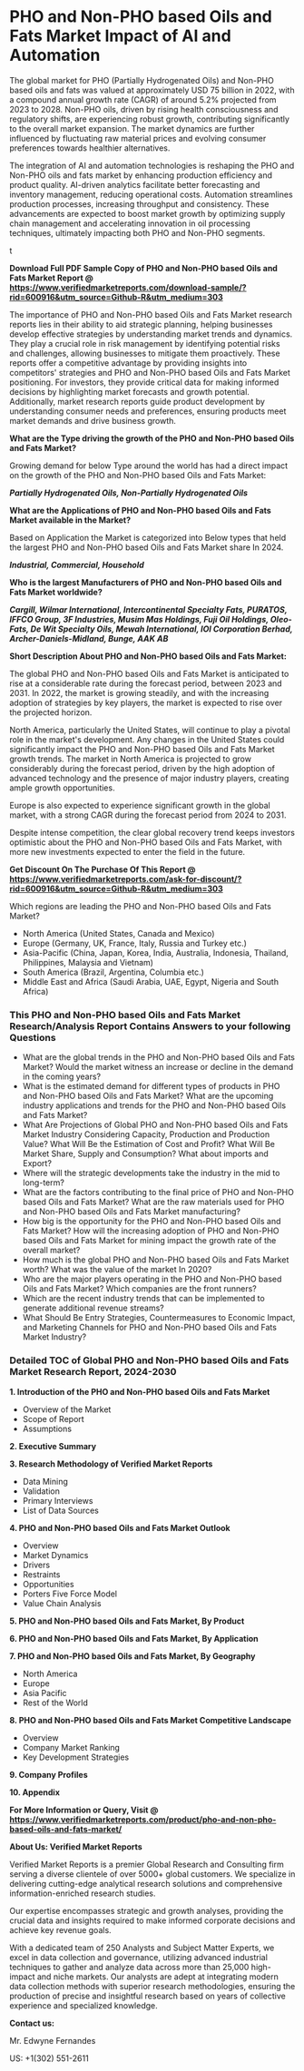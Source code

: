 <meta name="title" content="Global  PHO and Non-PHO based Oils and Fats Market Impact of AI and Automation"><meta name="description" content="  The global market for PHO (Partially Hydrogenated Oils) and Non-PHO based oils and fats was valued at approximately USD 75 billion in 2022, with a compound annual gr"><meta name="title" content=" PHO and Non-PHO based Oils and Fats Market Size, Share, Scope, Trends, Growth, Opportunities, Analysis, Forecast"> <h1>PHO and Non-PHO based Oils and Fats Market Impact of AI and Automation</h1> <p>The global market for PHO (Partially Hydrogenated Oils) and Non-PHO based oils and fats was valued at approximately USD 75 billion in 2022, with a compound annual growth rate (CAGR) of around 5.2% projected from 2023 to 2028. Non-PHO oils, driven by rising health consciousness and regulatory shifts, are experiencing robust growth, contributing significantly to the overall market expansion. The market dynamics are further influenced by fluctuating raw material prices and evolving consumer preferences towards healthier alternatives.</p> <p>The integration of AI and automation technologies is reshaping the PHO and Non-PHO oils and fats market by enhancing production efficiency and product quality. AI-driven analytics facilitate better forecasting and inventory management, reducing operational costs. Automation streamlines production processes, increasing throughput and consistency. These advancements are expected to boost market growth by optimizing supply chain management and accelerating innovation in oil processing techniques, ultimately impacting both PHO and Non-PHO segments.</p> t</p><p id="" class=""><strong>Download Full PDF Sample Copy of PHO and Non-PHO based Oils and Fats Market Report @ <a href="https://www.verifiedmarketreports.com/download-sample/?rid=600916&utm_source=Github-R&utm_medium=303" target="_blank">https://www.verifiedmarketreports.com/download-sample/?rid=600916&utm_source=Github-R&utm_medium=303</a></strong></p><p>The importance of&nbsp;PHO and Non-PHO based Oils and Fats Market research reports lies in their ability to aid strategic planning, helping businesses develop effective strategies by understanding market trends and dynamics. They play a crucial role in risk management by identifying potential risks and challenges, allowing businesses to mitigate them proactively. These reports offer a competitive advantage by providing insights into competitors' strategies and PHO and Non-PHO based Oils and Fats Market positioning. For investors, they provide critical data for making informed decisions by highlighting market forecasts and growth potential. Additionally, market research reports guide product development by understanding consumer needs and preferences, ensuring products meet market demands and drive business growth.</p><p><strong>What are the&nbsp;Type driving the growth of the PHO and Non-PHO based Oils and Fats Market?</strong></p><p id="" class="">Growing demand for below Type around the world has had a direct impact on the growth of the PHO and Non-PHO based Oils and Fats Market:</p><em><strong>Partially Hydrogenated Oils, Non-Partially Hydrogenated Oils</strong></em></p><strong>What are the&nbsp;Applications&nbsp;of PHO and Non-PHO based Oils and Fats Market available in the Market?</strong></p><p id="" class="">Based on Application the Market is categorized into Below types that held the largest PHO and Non-PHO based Oils and Fats Market share In 2024.</p><em><strong>Industrial, Commercial, Household</strong></em></p><strong>Who is the largest Manufacturers of PHO and Non-PHO based Oils and Fats Market worldwide?</strong></p><p><em><strong>Cargill, Wilmar International, Intercontinental Specialty Fats, PURATOS, IFFCO Group, 3F Industries, Musim Mas Holdings, Fuji Oil Holdings, Oleo-Fats, De Wit Specialty Oils, Mewah International, IOI Corporation Berhad, Archer-Daniels-Midland, Bunge, AAK AB</strong></em></p><p id="" class=""><strong>Short Description About PHO and Non-PHO based Oils and Fats Market:</strong></p><p>The global PHO and Non-PHO based Oils and Fats Market is anticipated to rise at a considerable rate during the forecast period, between 2023 and 2031. In 2022, the market is growing steadily, and with the increasing adoption of strategies by key players, the market is expected to rise over the projected horizon.</p><p>North America, particularly the United States, will continue to play a pivotal role in the market's development. Any changes in the United States could significantly impact the PHO and Non-PHO based Oils and Fats Market growth trends. The market in North America is projected to grow considerably during the forecast period, driven by the high adoption of advanced technology and the presence of major industry players, creating ample growth opportunities.</p><p>Europe is also expected to experience significant growth in the global market, with a strong CAGR during the forecast period from 2024 to 2031.</p><p>Despite intense competition, the clear global recovery trend keeps investors optimistic about the PHO and Non-PHO based Oils and Fats Market, with more new investments expected to enter the field in the future.</p><p id="" class=""><strong>Get Discount On The Purchase Of This Report @ <a href="https://www.verifiedmarketreports.com/ask-for-discount/?rid=600916&utm_source=Github-R&utm_medium=303" target="_blank">https://www.verifiedmarketreports.com/ask-for-discount/?rid=600916&utm_source=Github-R&utm_medium=303</a></strong></p>Which regions are leading the PHO and Non-PHO based Oils and Fats Market?</p><ul><li>North America (United States, Canada and Mexico)</li><li>Europe (Germany, UK, France, Italy, Russia and Turkey etc.)</li><li>Asia-Pacific (China, Japan, Korea, India, Australia, Indonesia, Thailand, Philippines, Malaysia and Vietnam)</li><li>South America (Brazil, Argentina, Columbia etc.)</li><li>Middle East and Africa (Saudi Arabia, UAE, Egypt, Nigeria and South Africa)</li></ul><h3 id="" class="">This PHO and Non-PHO based Oils and Fats Market Research/Analysis Report Contains Answers to your following Questions</h3><ul><li>What are the global trends in the PHO and Non-PHO based Oils and Fats Market? Would the market witness an increase or decline in the demand in the coming years?</li><li>What is the estimated demand for different types of products in PHO and Non-PHO based Oils and Fats Market? What are the upcoming industry applications and trends for the PHO and Non-PHO based Oils and Fats Market?</li><li>What Are Projections of Global PHO and Non-PHO based Oils and Fats Market Industry Considering Capacity, Production and Production Value? What Will Be the Estimation of Cost and Profit? What Will Be Market Share, Supply and Consumption? What about imports and Export?</li><li>Where will the strategic developments take the industry in the mid to long-term?</li><li>What are the factors contributing to the final price of PHO and Non-PHO based Oils and Fats Market? What are the raw materials used for PHO and Non-PHO based Oils and Fats Market manufacturing?</li><li>How big is the opportunity for the PHO and Non-PHO based Oils and Fats Market? How will the increasing adoption of PHO and Non-PHO based Oils and Fats Market for mining impact the growth rate of the overall market?</li><li>How much is the global PHO and Non-PHO based Oils and Fats Market worth? What was the value of the market In 2020?</li><li>Who are the major players operating in the PHO and Non-PHO based Oils and Fats Market? Which companies are the front runners?</li><li>Which are the recent industry trends that can be implemented to generate additional revenue streams?</li><li>What Should Be Entry Strategies, Countermeasures to Economic Impact, and Marketing Channels for PHO and Non-PHO based Oils and Fats Market Industry?</li></ul><h3 id="" class="">Detailed TOC of Global PHO and Non-PHO based Oils and Fats Market Research Report, 2024-2030</h3><p id="" class=""><strong>1. Introduction of the PHO and Non-PHO based Oils and Fats Market</strong></p><ul><li>Overview of the Market</li><li>Scope of Report</li><li>Assumptions</li></ul><p id="" class=""><strong>2. Executive Summary</strong></p><p id="" class=""><strong>3. Research Methodology of Verified Market Reports</strong></p><ul><li>Data Mining</li><li>Validation</li><li>Primary Interviews</li><li>List of Data Sources</li></ul><p id="" class=""><strong>4. PHO and Non-PHO based Oils and Fats Market Outlook</strong></p><ul><li>Overview</li><li>Market Dynamics</li><li>Drivers</li><li>Restraints</li><li>Opportunities</li><li>Porters Five Force Model</li><li>Value Chain Analysis</li></ul><p id="" class=""><strong>5. PHO and Non-PHO based Oils and Fats Market, By Product</strong></p><p id="" class=""><strong>6. PHO and Non-PHO based Oils and Fats Market, By Application</strong></p><p id="" class=""><strong>7. PHO and Non-PHO based Oils and Fats Market, By Geography</strong></p><ul><li>North America</li><li>Europe</li><li>Asia Pacific</li><li>Rest of the World</li></ul><p id="" class=""><strong>8. PHO and Non-PHO based Oils and Fats Market Competitive Landscape</strong></p><ul><li>Overview</li><li>Company Market Ranking</li><li>Key Development Strategies</li></ul><p id="" class=""><strong>9. Company Profiles</strong></p><p id="" class=""><strong>10. Appendix</strong></p><p id="" class=""><strong>For More Information or Query, Visit @ <a href="https://www.verifiedmarketreports.com/product/pho-and-non-pho-based-oils-and-fats-market/" target="_blank">https://www.verifiedmarketreports.com/product/pho-and-non-pho-based-oils-and-fats-market/</a></strong></p><p id="" class=""><strong>About Us: Verified Market Reports</strong></p><p id="" class="">Verified Market Reports is a premier Global Research and Consulting firm serving a diverse clientele of over 5000+ global customers. We specialize in delivering cutting-edge analytical research solutions and comprehensive information-enriched research studies.</p><p id="" class="">Our expertise encompasses strategic and growth analyses, providing the crucial data and insights required to make informed corporate decisions and achieve key revenue goals.</p><p id="" class="">With a dedicated team of 250 Analysts and Subject Matter Experts, we excel in data collection and governance, utilizing advanced industrial techniques to gather and analyze data across more than 25,000 high-impact and niche markets. Our analysts are adept at integrating modern data collection methods with superior research methodologies, ensuring the production of precise and insightful research based on years of collective experience and specialized knowledge.</p><p id="" class=""><strong>Contact us:</strong></p><p id="" class="">Mr. Edwyne Fernandes</p><p id="" class="">US: +1(302) 551-2611</p>
